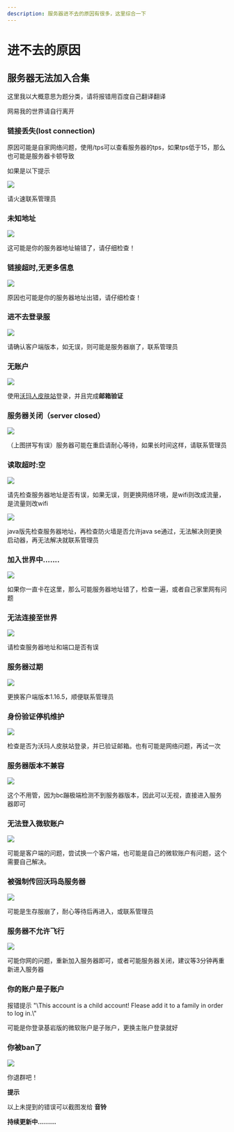 ```yaml
---
description: 服务器进不去的原因有很多，这里综合一下
---
```


# 进不去的原因

## 服务器无法加入合集

这里我以大概意思为题分类，请将报错用百度自己翻译翻译  

网易我的世界请自行离开

### 链接丢失(lost connection)

原因可能是自家网络问题，使用/tps可以查看服务器的tps，如果tps低于15，那么也可能是服务器卡顿导致  

如果是以下提示  

![](../assets/image%20(41).png)  

请火速联系管理员

### 未知地址

![](../assets/image%20(37).png)  

这可能是你的服务器地址输错了，请仔细检查！

### 链接超时,无更多信息

![](../assets/image%20(38).png)  

原因也可能是你的服务器地址出错，请仔细检查！

### 进不去登录服

![](../assets/image%20(39).png)  

请确认客户端版本，如无误，则可能是服务器崩了，联系管理员

### 无账户

![](../assets/image%20(40).png)  

使用[沃玛人皮肤站](https://skin.warma.ren)登录，并且完成**邮箱验证**

### 服务器关闭（server closed）

![](../assets/image%20(42).png)  

（上图拼写有误）服务器可能在重启请耐心等待，如果长时间这样，请联系管理员

### 读取超时:空

![](../assets/image%20(43).png)  

请先检查服务器地址是否有误，如果无误，则更换网络环境，是wifi则改成流量，是流量则改wifi

![](../assets/image%20(44).png)  

java版先检查服务器地址，再检查防火墙是否允许java se通过，无法解决则更换启动器，再无法解决就联系管理员

### 加入世界中.......

![](../assets/image%20(45).png)  

如果你一直卡在这里，那么可能服务器地址错了，检查一遍，或者自己家里网有问题

### 无法连接至世界

![](../assets/image%20(46).png)  

请检查服务器地址和端口是否有误

### 服务器过期

![](../assets/image%20(47).png)  

更换客户端版本1.16.5，顺便联系管理员

### 身份验证停机维护

![](../assets/image%20(48).png)  

检查是否为沃玛人皮肤站登录，并已验证邮箱。也有可能是网络问题，再试一次

### 服务器版本不兼容

![](../assets/image%20(49).png)  

这个不用管，因为bc蹦极端检测不到服务器版本，因此可以无视，直接进入服务器即可

### 无法登入微软账户

![](../assets/image%20(50).png)  

可能是客户端的问题，尝试换一个客户端，也可能是自己的微软账户有问题，这个需要自己解决。

### 被强制传回沃玛岛服务器

![](../assets/image%20(51).png)  

可能是生存服崩了，耐心等待后再进入，或联系管理员

### 服务器不允许飞行

![](../assets/image%20(53).png)  

可能你网的问题，重新加入服务器即可，或者可能服务器关闭，建议等3分钟再重新进入服务器

### 你的账户是子账户

报错提示 "\This account is a child account! Flease add it to a family in order to log in.\\"  

可能是你登录基岩版的微软账户是子账户，更换主账户登录就好  

### 你被ban了

![](../assets/image%20(52).png)  

你退群吧！  

>
**提示**  

以上未提到的错误可以截图发给 **音铃**&#x20;
>
**持续更新中.........**

